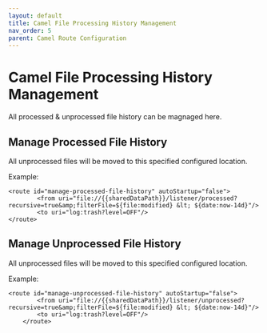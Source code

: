 ```yaml
---
layout: default
title: Camel File Processing History Management
nav_order: 5
parent: Camel Route Configuration
---
```

# Camel File Processing History Management
All processed & unprocessed file history can be magnaged here.


## Manage Processed File History
All unprocessed files will be moved to this specified configured location.

Example:
```
<route id="manage-processed-file-history" autoStartup="false">
        <from uri="file://{{sharedDataPath}}/listener/processed?recursive=true&amp;filterFile=${file:modified} &lt; ${date:now-14d}"/>
        <to uri="log:trash?level=OFF"/>
</route>
```


## Manage Unprocessed File History

All unprocessed files will be moved to this specified configured location.

Example:
```
<route id="manage-unprocessed-file-history" autoStartup="false">
        <from uri="file://{{sharedDataPath}}/listener/unprocessed?recursive=true&amp;filterFile=${file:modified} &lt; ${date:now-14d}"/>
        <to uri="log:trash?level=OFF"/>
    </route>
```